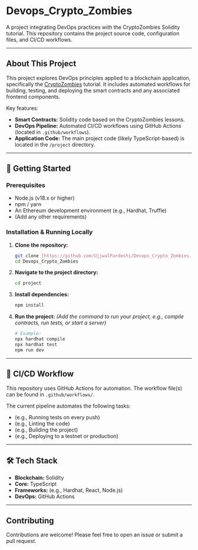 # Devops_Crypto_Zombies

A project integrating DevOps practices with the CryptoZombies Solidity tutorial. This repository contains the project source code, configuration files, and CI/CD workflows.

---

## About This Project

This project explores DevOps principles applied to a blockchain application, specifically the [CryptoZombies](https://cryptozombies.io/) tutorial. It includes automated workflows for building, testing, and deploying the smart contracts and any associated frontend components.

Key features:
* **Smart Contracts:** Solidity code based on the CryptoZombies lessons.
* **DevOps Pipeline:** Automated CI/CD workflows using GitHub Actions (located in `.github/workflows`).
* **Application Code:** The main project code (likely TypeScript-based) is located in the `/project` directory.

---

## 🚀 Getting Started

### Prerequisites

* Node.js (v18.x or higher)
* npm / yarn
* An Ethereum development environment (e.g., Hardhat, Truffle)
* (Add any other requirements)

### Installation & Running Locally

1.  **Clone the repository:**
    ```bash
    git clone [https://github.com/UjjwalPardeshi/Devops_Crypto_Zombies.git](https://github.com/UjjwalPardeshi/Devops_Crypto_Zombies.git)
    cd Devops_Crypto_Zombies
    ```

2.  **Navigate to the project directory:**
    ```bash
    cd project
    ```

3.  **Install dependencies:**
    ```bash
    npm install
    ```

4.  **Run the project:**
    *(Add the command to run your project, e.g., compile contracts, run tests, or start a server)*
    ```bash
    # Example:
    npx hardhat compile
    npx hardhat test
    npm run dev
    ```

---

## 🤖 CI/CD Workflow

This repository uses GitHub Actions for automation. The workflow file(s) can be found in `.github/workflows/`.

The current pipeline automates the following tasks:
* (e.g., Running tests on every push)
* (e.g., Linting the code)
* (e.g., Building the project)
* (e.g., Deploying to a testnet or production)

---

## 🛠️ Tech Stack

* **Blockchain:** Solidity
* **Core:** TypeScript
* **Frameworks:** (e.g., Hardhat, React, Node.js)
* **DevOps:** GitHub Actions

---

## Contributing

Contributions are welcome! Please feel free to open an issue or submit a pull request.
